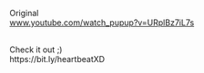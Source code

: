 Original
<br>www.youtube.com/watch_pupup?v=URplBz7iL7s

<br>
Check it out ;)
<br>
https://bit.ly/heartbeatXD
